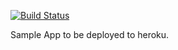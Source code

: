 [![Build Status](https://travis-ci.org/JannKatana/flask-restful-trial.svg?branch=master)](https://travis-ci.org/JannKatana/flask-restful-trial)

Sample App to be deployed to heroku.
